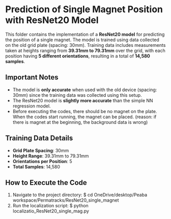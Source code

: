 # Prediction of Single Magnet Position with ResNet20 Model

This folder contains the implementation of a **ResNet20 model** for predicting the position of a single magnet. The model is trained using data collected on the old grid plate (spacing: 30mm). Training data includes measurements taken at heights ranging from **39.31mm to 79.31mm** over the grid, with each position having **5 different orientations**, resulting in a total of **14,580 samples**.

## Important Notes
- The model is **only accurate** when used with the old device (spacing: 30mm) since the training data was collected using this setup.
- The ResNet20 model is **slightly more accurate** than the simple NN regression model.
- Before executing the codes, there should be no magnet on the plate. When the codes start running, the magnet can be placed. (reason: if there is magnet at the beginning, the background data is wrong)

## Training Data Details
- **Grid Plate Spacing**: 30mm
- **Height Range**: 39.31mm to 79.31mm
- **Orientations per Position**: 5
- **Total Samples**: 14,580

## How to Execute the Code

1. Navigate to the project directory:
   $ cd OneDrive/desktop/Peaba workspace/Permatracks/ResNet20_single_magnet
2. Run the localization script:
   $ python localizatio_ResNet20_single_mag.py

